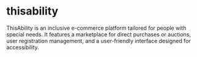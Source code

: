 # thisability
ThisAbility is an inclusive e-commerce platform tailored for people with special needs. It features a marketplace for direct purchases or auctions, user registration management, and a user-friendly interface designed for accessibility.
